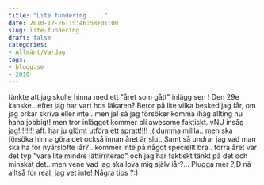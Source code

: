 ```yaml
---
title: "Lite fundering. . ."
date: 2010-12-26T15:46:58+01:00
slug: lite-fundering
draft: false
categories:
- Allmänt/Vardag
tags:
- blogg.se
- 2010
---
```

tänkte att jag skulle hinna med ett "året som gått" inlägg sen ! Den 29e kanske.. efter jag har vart hos läkaren? Beror på lite vilka besked jag får, om jag orkar skriva eller inte.. men ja! så jag försöker komma ihåg allting nu haha jobbigt! men tror inlägget kommer bli awesome faktiskt..vNU insåg jag!!!!!!!! aff. har ju glömt utföra ett spratt!!!! ;( dumma millla.. men ska försöka hinna göra det också innan året är slut. Samt så undrar jag vad man ska ha för nyårslöfte iår?.. kommer inte på något speciellt bra.. förra året var det typ "vara lite mindre lättirriterad" och jag har faktiskt tänkt på det och minskat det.. men vene vad jag ska lova mig själv iår?... Plugga mer ?;D nä alltså for real, jag vet inte! Några tips ?:)